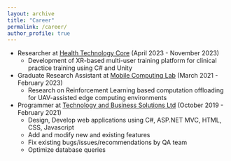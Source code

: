 ```yaml
---
layout: archive
title: "Career"
permalink: /career/
author_profile: true
---
```



* Researcher at <a href="http://htcore15.dwebs1.kr/" target="_blank">Health Technology Core</a> (April 2023 - November 2023)  <br>
  - Development of XR-based multi-user training platform for clinical practice training using C# and Unity <br>
* Graduate Research Assistant at <a href="https://www.researchgate.net/lab/Mobile-Computing-Lab-Sangman-Moh" target="_blank">Mobile Computing Lab</a> (March 2021 -  February 2023)  <br>
  - Research on Reinforcement Learning based computation offloading for UAV-assisted edge computing environments <br>
* Programmer at <a href="http://tecbsl.com/" target="_blank">Technology and Business Solutions Ltd</a> (October 2019 - February 2021) <br>
  - Design, Develop web applications using C#, ASP.NET MVC, HTML, CSS, Javascript  <br>
  - Add and modify new and existing features <br>
  - Fix existing bugs/issues/recommendations by QA team <br>
  - Optimize database queries <br>

